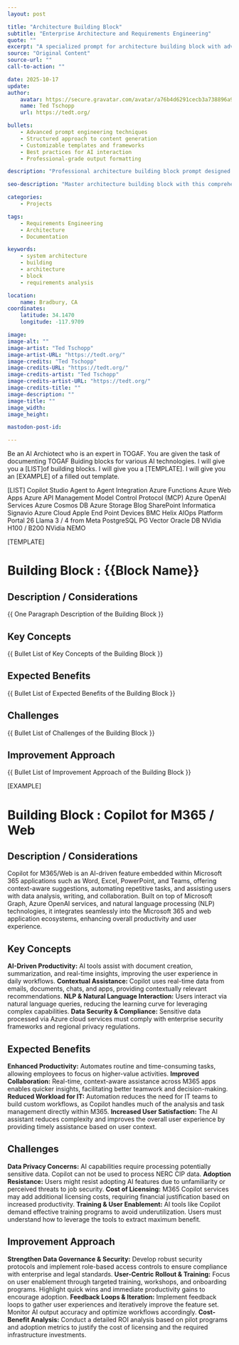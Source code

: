 ```yaml
---
layout: post

title: "Architecture Building Block"
subtitle: "Enterprise Architecture and Requirements Engineering"
quote: ""
excerpt: "A specialized prompt for architecture building block with advanced AI capabilities and structured output formatting."
source: "Original Content"
source-url: ""
call-to-action: ""

date: 2025-10-17
update:
author:
    avatar: https://secure.gravatar.com/avatar/a76b4d6291cecb3a738896a971bfb903?s=512&d=mp&r=g
    name: Ted Tschopp
    url: https://tedt.org/

bullets:
    - Advanced prompt engineering techniques
    - Structured approach to content generation
    - Customizable templates and frameworks
    - Best practices for AI interaction
    - Professional-grade output formatting

description: "Professional architecture building block prompt designed for high-quality content generation and structured analysis."

seo-description: "Master architecture building block with this comprehensive AI prompt featuring structured templates and best practices."

categories: 
    - Projects

tags: 
    - Requirements Engineering
    - Architecture
    - Documentation

keywords: 
    - system architecture
    - building
    - architecture
    - block
    - requirements analysis

location:
    name: Bradbury, CA
coordinates:
    latitude: 34.1470
    longitude: -117.9709

image: 
image-alt: ""
image-artist: "Ted Tschopp"
image-artist-URL: "https://tedt.org/"
image-credits: "Ted Tschopp"
image-credits-URL: "https://tedt.org/"
image-credits-artist: "Ted Tschopp"
image-credits-artist-URL: "https://tedt.org/"
image-credits-title: ""
image-description: ""
image-title: ""
image_width: 
image_height: 

mastodon-post-id: 

---
```


Be an AI Archiotect who is an expert in TOGAF.  You are given the task of documenting TOGAF Buiding blocks for various AI technologies.  I will give you a [LIST]of building blocks.  I will give you a [TEMPLATE].  I will give you an [EXAMPLE] of a filled out template.

[LIST]
Copilot Studio
Agent to Agent Integration
Azure Functions
Azure Web Apps
Azure API Management
Model Control Protocol (MCP)
Azure OpenAI Services
Azure Cosmos DB
Azure Storage Blog
SharePoint
Informatica
Signavio
Azure Cloud
Apple End Point Devices
BMC Helix AIOps Platform
Portal 26
Llama 3 / 4 from Meta
PostgreSQL
PG Vector
Oracle DB
NVidia H100 / B200
NVidia NEMO

[TEMPLATE]
# Building Block : {{Block Name}}
## Description / Considerations
{{ One Paragraph Description of the Building Block }}
## Key Concepts
{{ Bullet List of Key Concepts of the Building Block }}
## Expected Benefits
{{ Bullet List of Expected Benefits of the Building Block }}
## Challenges
{{ Bullet List of Challenges of the Building Block }}
## Improvement Approach
{{ Bullet List of Improvement Approach of the Building Block }}


[EXAMPLE]

# Building Block : Copilot for M365 / Web
## Description / Considerations
Copilot for M365/Web is an AI-driven feature embedded within Microsoft 365 applications such as Word, Excel, PowerPoint, and Teams, offering context-aware suggestions, automating repetitive tasks, and assisting users with data analysis, writing, and collaboration. Built on top of Microsoft Graph, Azure OpenAI services, and natural language processing (NLP) technologies, it integrates seamlessly into the Microsoft 365 and web application ecosystems, enhancing overall productivity and user experience.

## Key Concepts
**AI-Driven Productivity:** AI tools assist with document creation, summarization, and real-time insights, improving the user experience in daily workflows.
**Contextual Assistance:** Copilot uses real-time data from emails, documents, chats, and apps, providing contextually relevant recommendations.
**NLP & Natural Language Interaction:** Users interact via natural language queries, reducing the learning curve for leveraging complex capabilities.
**Data Security & Compliance:** Sensitive data processed via Azure cloud services must comply with enterprise security frameworks and regional privacy regulations.

## Expected Benefits
**Enhanced Productivity:** Automates routine and time-consuming tasks, allowing employees to focus on higher-value activities.
**Improved Collaboration:** Real-time, context-aware assistance across M365 apps enables quicker insights, facilitating better teamwork and decision-making.
**Reduced Workload for IT:** Automation reduces the need for IT teams to build custom workflows, as Copilot handles much of the analysis and task management directly within M365.
**Increased User Satisfaction:** The AI assistant reduces complexity and improves the overall user experience by providing timely assistance based on user context.


## Challenges
**Data Privacy Concerns:** AI capabilities require processing potentially sensitive data. Copilot can not be used to process NERC CIP data.
**Adoption Resistance:** Users might resist adopting AI features due to unfamiliarity or perceived threats to job security.
**Cost of Licensing:** M365 Copilot services may add additional licensing costs, requiring financial justification based on increased productivity.
**Training & User Enablement:** AI tools like Copilot demand effective training programs to avoid underutilization. Users must understand how to leverage the tools to extract maximum benefit.


## Improvement Approach
**Strengthen Data Governance & Security:** Develop robust security protocols and implement role-based access controls to ensure compliance with enterprise and legal standards.
**User-Centric Rollout & Training:** Focus on user enablement through targeted training, workshops, and onboarding programs. Highlight quick wins and immediate productivity gains to encourage adoption.
**Feedback Loops & Iteration:** Implement feedback loops to gather user experiences and iteratively improve the feature set. Monitor AI output accuracy and optimize workflows accordingly.
**Cost-Benefit Analysis:** Conduct a detailed ROI analysis based on pilot programs and adoption metrics to justify the cost of licensing and the required infrastructure investments.

